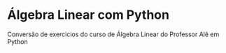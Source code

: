 # Álgebra Linear com Python
 Conversão de exercicios do curso de Álgebra Linear do Professor Alê em Python 
